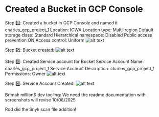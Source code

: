 # Created a Bucket in GCP Console


Step 1️⃣:
Created a bucket in GCP Console and named it charles_gcp_project_1
Location: IOWA
Location type: Multi-region
Default storage class: Standard
Hierarchical namespace: Disabled
Public access prevention:ON
Access control: Uniform
![alt text](1.jpg)


Step 2️⃣:
Bucket created:
![alt text](3.png)

Step 3️⃣:
Created Service account for Bucket
Service Account Name: charles_gcp_project_1
Service Account Description: charles_gcp_project_1
Permissions: Owner
![alt text](5.png)


Step 4️⃣:
Service Account Created:
![alt text](6.png)


Brimah million$ dev tooling: We need the readme documentation with screenshots will revise 10/08/2025

Rod did the Snyk scan file addition! 